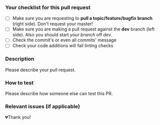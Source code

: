 ### Your checklist for this pull request

- [ ] Make sure you are requesting to **pull a topic/feature/bugfix branch** (right side). Don't request your master!
- [ ] Make sure you are making a pull request against the **dev** branch (left side). Also you should start *your branch* off *dev*.
- [ ] Check the commit's or even all commits' message 
- [ ] Check your code additions will fail linting checks

### Description

Please describe your pull request.

### How to test

Please describe how someone else can test this PR.

### Relevant issues (if applicable)

💔Thank you!
